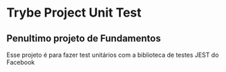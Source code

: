 # Trybe Project Unit Test
## Penultimo projeto de Fundamentos

Esse projeto é para fazer test unitários com a biblioteca de testes JEST do Facebook
